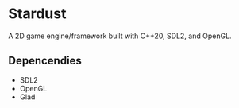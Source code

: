 # Stardust
A 2D game engine/framework built with C++20, SDL2, and OpenGL.

## Depencendies
* SDL2
* OpenGL
* Glad